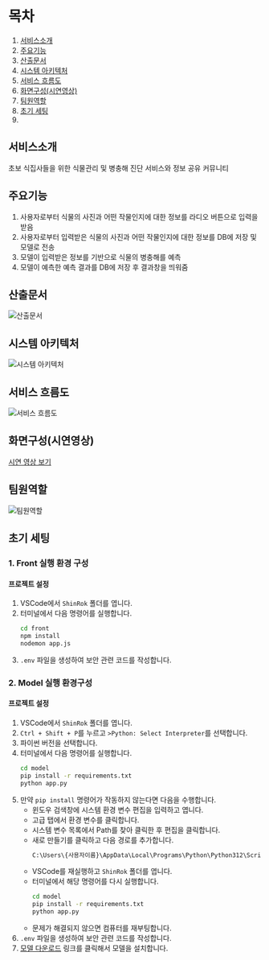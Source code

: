 
# 목차
  1. [서비스소개](#서비스소개)
  2. [주요기능](#주요기능)
  3. [산출문서](#산출문서)
  4. [시스템 아키텍처](#시스템-아키텍처)
  5. [서비스 흐름도](#서비스-흐름도)
  6. [화면구성(시연영상)](#화면구성시연영상)
  7. [팀원역할](#팀원역할)
  8. [초기 세팅](#초기-세팅)
  9. 
  

## 서비스소개
초보 식집사들을 위한 식물관리 및 병충해 진단 서비스와 정보 공유 커뮤니티

## 주요기능
1. 사용자로부터 식물의 사진과 어떤 작물인지에 대한 정보를 라디오 버튼으로 입력을 받음
2. 사용자로부터 입력받은 식물의 사진과 어떤 작물인지에 대한 정보를 DB에 저장 및 모델로 전송
3. 모델이 입력받은 정보를 기반으로 식물의 병충해를 예측
4. 모델이 예측한 예측 결과를 DB에 저장 후 결과창을 띄워줌

## 산출문서
![산출문서](https://drive.google.com/drive/folders/1XQ3XyhBJjnDyQpw0U8z0sYyccLP9cGc6?usp=sharing)

## 시스템 아키텍처
![시스템 아키텍처](https://jsh-1.s3.ap-northeast-2.amazonaws.com/%ED%99%94%EB%A9%B4+%EC%BA%A1%EC%B2%98+2024-08-27+020009.png)

## 서비스 흐름도
![서비스 흐름도](https://jsh-1.s3.ap-northeast-2.amazonaws.com/%ED%99%94%EB%A9%B4+%EC%BA%A1%EC%B2%98+2024-08-27+020433.png)

## 화면구성(시연영상)
[시연 영상 보기](https://jsh-1.s3.ap-northeast-2.amazonaws.com/%EC%8B%9C%EC%97%B0%EC%98%81%EC%83%81.mp4)

## 팀원역할
![팀원역할](https://jsh-1.s3.ap-northeast-2.amazonaws.com/%ED%99%94%EB%A9%B4+%EC%BA%A1%EC%B2%98+2024-08-27+021438.png)

## 초기 세팅
### 1. Front 실행 환경 구성
#### 프로젝트 설정
1. VSCode에서 `ShinRok` 폴더를 엽니다.
2. 터미널에서 다음 명령어를 실행합니다.
    ```sh
    cd front
    npm install
    nodemon app.js
    ```
3. `.env` 파일을 생성하여 보안 관련 코드를 작성합니다.

### 2. Model 실행 환경구성
#### 프로젝트 설정
1. VSCode에서 `ShinRok` 폴더를 엽니다.
2. `Ctrl + Shift + P`를 누르고 `>Python: Select Interpreter`를 선택합니다.
3. 파이썬 버전을 선택합니다.
4. 터미널에서 다음 명령어를 실행합니다.
    ```sh
    cd model
    pip install -r requirements.txt
    python app.py
    ```
5. 만약 `pip install` 명령어가 작동하지 않는다면 다음을 수행합니다.
    - 윈도우 검색창에 시스템 환경 변수 편집을 입력하고 엽니다.
    - 고급 탭에서 환경 변수를 클릭합니다.
    - 시스템 변수 목록에서 Path를 찾아 클릭한 후 편집을 클릭합니다.
    - 새로 만들기를 클릭하고 다음 경로를 추가합니다.
        ```sh
        C:\Users\{사용자이름}\AppData\Local\Programs\Python\Python312\Scripts
        ```
    - VSCode를 재실행하고 `ShinRok` 폴더를 엽니다.
    - 터미널에서 해당 명령어를 다시 실행합니다.
        ```sh
        cd model
        pip install -r requirements.txt
        python app.py
        ```
    - 문제가 해결되지 않으면 컴퓨터를 재부팅합니다.
6. `.env` 파일을 생성하여 보안 관련 코드를 작성합니다.
7. [모델 다운로드](https://www.dropbox.com/scl/fi/37n03wq9icoxewm88gpyl/model_resnet50.pth?rlkey=oybb4n2mu9wrwkgw1o7o9n9hx&st=5loboqgt&dl=0) 링크를 클릭해서 모델을 설치합니다.
